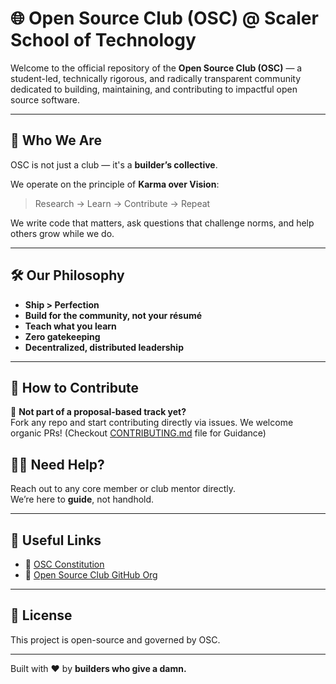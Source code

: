 # 🌐 Open Source Club (OSC) @ Scaler School of Technology

Welcome to the official repository of the **Open Source Club (OSC)** — a student-led, technically rigorous, and radically transparent community dedicated to building, maintaining, and contributing to impactful open source software.

---

## 🚀 Who We Are

OSC is not just a club — it's a **builder’s collective**.

We operate on the principle of **Karma over Vision**:  
> Research → Learn → Contribute → Repeat

We write code that matters, ask questions that challenge norms, and help others grow while we do.

---

## 🛠️ Our Philosophy

- **Ship > Perfection**
- **Build for the community, not your résumé**
- **Teach what you learn**
- **Zero gatekeeping**
- **Decentralized, distributed leadership**

---

## 🧭 How to Contribute

🔹 **Not part of a proposal-based track yet?**  
Fork any repo and start contributing directly via issues. We welcome organic PRs! (Checkout [CONTRIBUTING.md](https://github.com/OSCxSST/.github/blob/main/CONTRIBUTING.md) file for Guidance)


## 🧑‍🏫 Need Help?

Reach out to any core member or club mentor directly.  
We’re here to **guide**, not handhold.

---

## 🔗 Useful Links
- 🧭 [OSC Constitution](https://drive.google.com/file/d/1HQWnxPIlAim6veWEzqVLPnxu8B7_4bI7/view) <!-- Optional link if published -->
- 💬 [Open Source Club GitHub Org](https://github.com/OSCxSST)

---

## 📄 License

This project is open-source and governed by OSC.

---

Built with ❤️ by **builders who give a damn.**
